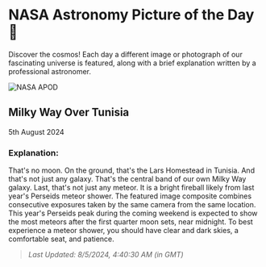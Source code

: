 
  # NASA Astronomy Picture of the Day 🌌

  Discover the cosmos! Each day a different image or photograph of our fascinating universe is featured, along with a brief explanation written by a professional astronomer.

![NASA APOD](https://apod.nasa.gov/apod/image/2408/LarsMilkyWay_Larnaout_2048.jpg)

## Milky Way Over Tunisia

5th August 2024

### Explanation: 

That's no moon. On the ground, that's the Lars Homestead in Tunisia. And that's not just any galaxy. That's the central band of our own Milky Way galaxy. Last, that's not just any meteor. It is a bright fireball likely from last year's Perseids meteor shower. The featured image composite combines consecutive exposures taken by the same camera from the same location.  This year's Perseids peak during the coming weekend is expected to show the most meteors after the first quarter moon sets, near midnight.  To best experience a meteor shower, you should have clear and dark skies, a comfortable seat, and patience.

> _Last Updated: 8/5/2024, 4:40:30 AM (in GMT)_

